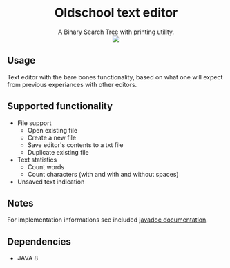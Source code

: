 <div align="center">
<h1>Oldschool text editor</h1>
A Binary Search Tree with printing utility. 
<br>
<img src="https://i.imgur.com/J8vD9Yx.png">
</div>

## Usage
Text editor with the bare bones functionality, based on what one will expect from previous experiances with other editors.
## Supported functionality
- File support
	- Open existing file
	- Create a new file
	- Save editor's contents to a txt file
	- Duplicate existing file
- Text statistics
	- Count words
	- Count characters (with and with and without spaces)
- Unsaved text indication 
## Notes
For implementation informations see included [javadoc documentation](https://github.com/DTselikis/Oldschool-text-editor-/tree/main/Documentation).
## Dependencies
- JAVA 8
